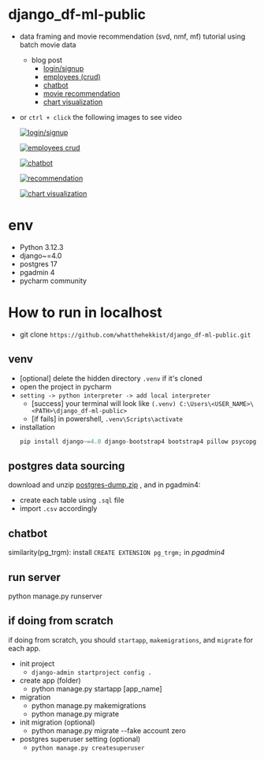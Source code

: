 # django_df-ml-public
- data framing and movie recommendation (svd, nmf, mf) tutorial using batch movie data
  - blog post
    - <a href="https://dev-whatthehekkist.netlify.app/python/account-mgmt/" target="_blank">login/signup</a>
    - <a href="https://dev-whatthehekkist.netlify.app/python/crud-employees/" target="_blank">employees (crud)</a>
    - <a href="https://dev-whatthehekkist.netlify.app/python/chatbot/" target="_blank">chatbot</a>
    - <a href="https://dev-whatthehekkist.netlify.app/python/movie-recommendations/" target="_blank">movie recommendation</a>
    - <a href="https://dev-whatthehekkist.netlify.app/python/chart-visualization/" target="_blank">chart  visualization</a>
- or `ctrl + click` the following images to see video

  [![login/signup](https://github.com/user-attachments/assets/3be7a872-aeed-41e5-b5a9-c7837a27fa23)](https://www.youtube.com/watch?v=BaqTMrfTRPE)
  
  [![employees crud](https://github.com/user-attachments/assets/a34c0c14-6934-4abb-8077-5448989aacba)](https://www.youtube.com/shorts/F4vZxrI2nDc)
  
  [![chatbot](https://github.com/user-attachments/assets/e7394266-5831-4ee7-8e73-b6d350114e33)](https://www.youtube.com/shorts/w9Atc7uS5dg)
  
  [![recommendation](https://github.com/user-attachments/assets/3b97c2ce-ed5c-4e66-b0f9-e518b28ee4ec)](https://www.youtube.com/shorts/JN8ZsU7MMTA)
  
  [![chart visualization](https://github.com/user-attachments/assets/26efa633-93fd-4856-8fcf-1a9818b9b60d)](https://www.youtube.com/shorts/lZxrXENAO7c)
  
  [//]: # ([![chatbot]&#40;https://github.com/user-attachments/assets/e7394266-5831-4ee7-8e73-b6d350114e33&#41;]&#40;https://www.youtube.com/shorts/1PPDPNJcwkg&#41;)
  
  [//]: # ([![chart visualization]&#40;https://github.com/user-attachments/assets/ba4ea1da-fa07-4693-a404-6ebf6287fbcc&#41;]&#40;https://www.youtube.com/shorts/lZxrXENAO7c&#41;)

# env
- Python 3.12.3
- django~=4.0
- postgres 17
- pgadmin 4
- pycharm community

# How to run in localhost
- git clone `https://github.com/whatthehekkist/django_df-ml-public.git`

## venv
- [optional] delete the hidden directory `.venv` if it's cloned 
- open the project in pycharm
- `setting -> python interpreter -> add local interpreter`
  - [success] your terminal will look like `(.venv) C:\Users\<USER_NAME>\<PATH>\django_df-ml-public>`
  - [if fails] in powershell, `.venv\Scripts\activate`
- installation
  ```python
  pip install django~=4.0 django-bootstrap4 bootstrap4 pillow psycopg2 psycopg2-binary postgre binary sqlalchemy pandas
  ```
## postgres data sourcing
download and unzip [postgres-dump.zip](https://drive.google.com/file/d/1l3ngJ7TeubYSmN4B3iyhOWv0Ke8omBT8/view?usp=sharing) 
, and in pgadmin4: 
- create each table using `.sql` file
- import `.csv` accordingly

## chatbot
similarity(pg_trgm): install `CREATE EXTENSION pg_trgm;` in *pgadmin4*

## run server
python manage.py runserver

## if doing from scratch
if doing from scratch, you should `startapp`, `makemigrations`, and `migrate` for each app. 
- init project
  - `django-admin startproject config .`
- create app (folder)
  - python manage.py startapp [app_name]
- migration
  - python manage.py makemigrations 
  - python manage.py migrate
- init migration (optional)
  - python manage.py migrate --fake account zero
- postgres superuser setting (optional)
  - `python manage.py createsuperuser`

